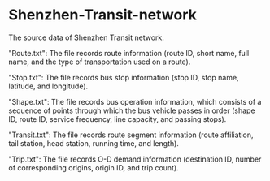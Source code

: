 # Shenzhen-Transit-network
The source data of Shenzhen Transit network.

"Route.txt": The file records route information (route ID, short name, full name, and the type of transportation used on a route).

"Stop.txt": The file records bus stop information (stop ID, stop name, latitude, and longitude).

"Shape.txt": The file records bus operation information, which consists of a sequence of points through which the bus vehicle passes in order (shape ID, route ID, service frequency, line capacity, and passing stops).

"Transit.txt": The file records route segment information (route affiliation, tail station, head station, running time, and length).

"Trip.txt": The file records O-D demand information (destination ID, number of corresponding origins, origin ID, and trip count).
